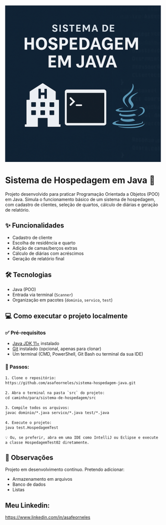 ![Capa do Projeto](./capa.png)

# Sistema de Hospedagem em Java 🏨

Projeto desenvolvido para praticar Programação Orientada a Objetos (POO) em Java. Simula o funcionamento básico de um sistema de hospedagem, com cadastro de clientes, seleção de quartos, cálculo de diárias e geração de relatório.

## ✨ Funcionalidades

- Cadastro de cliente
- Escolha de residência e quarto
- Adição de camas/berços extras
- Cálculo de diárias com acréscimos
- Geração de relatório final

## 🛠️ Tecnologias

- Java (POO)
- Entrada via terminal (`Scanner`)
- Organização em pacotes (`dominio`, `servico`, `test`)

## 💻 Como executar o projeto localmente

### ✅ Pré-requisitos

- [Java JDK 11+](https://www.oracle.com/java/technologies/javase-downloads.html) instalado
- [Git](https://git-scm.com/) instalado (opcional, apenas para clonar)
- Um terminal (CMD, PowerShell, Git Bash ou terminal da sua IDE)

### 🔧 Passos:

```
1. Clone o repositório:
https://github.com/asafeorneles/sistema-hospedagem-java.git

2. Abra o terminal na pasta `src` do projeto:
cd caminho/para/sistema-de-hospedagem/src

3. Compile todos os arquivos:
javac dominio/*.java servico/*.java test/*.java

4. Execute o projeto:
java test.HospedagemTest

💡 Ou, se preferir, abra em uma IDE como IntelliJ ou Eclipse e execute a classe HospedagemTest02 diretamente.
```

## 📌 Observações

Projeto em desenvolvimento contínuo. Pretendo adicionar:
- Armazenamento em arquivos
- Banco de dados
- Listas

## Meu Linkedin:
https://www.linkedin.com/in/asafeorneles
